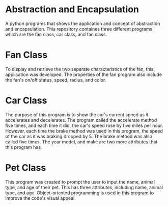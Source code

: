# Abstraction and Encapsulation
A python programs that shows the application and concept of abstraction and encapsulation. This repository containes three different programs which are the fan class, car class, and fan class. 

# Fan Class
To display and retrieve the two separate characteristics of the fan, this application was developed. The properties of the fan program also include the fan's on/off status, speed, radius, and color.

# Car Class
The purpose of this program is to show the car's current speed as it accelerates and decelerates. The program called the accelerate method five times, and each time it did, the car's speed rose by five miles per hour. However, each time the brake method was used in this program, the speed of the car as it was braking dropped by 5. The brake method was also called five times. The year model, and make are two more attributes that this program has.

# Pet Class
This program was created to prompt the user to input the name, animal type, and age of their pet. This has three attributes, including name, animal type, and age.  Object-oriented programming is used in this program to improve the code's visual appeal.
